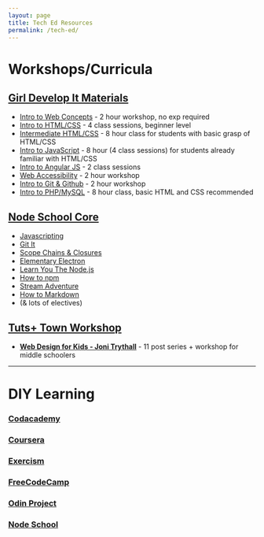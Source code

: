 ```yaml
---
layout: page
title: Tech Ed Resources
permalink: /tech-ed/
---
```


# **Workshops/Curricula**

## [Girl Develop It Materials](https://www.girldevelopit.com/materials)
- [Intro to Web Concepts](https://github.com/girldevelopit/gdi-featured-web-concepts) - 2 hour workshop, no exp required
- [Intro to HTML/CSS](https://github.com/girldevelopit/gdi-featured-html-css-intro) - 4 class sessions, beginner level
- [Intermediate HTML/CSS](https://github.com/girldevelopit/gdi-featured-html-css-intermediate) - 8 hour class for students with basic grasp of HTML/CSS
- [Intro to JavaScript](https://github.com/girldevelopit/gdi-featured-js-intro/) - 8 hour (4 class sessions) for students already familiar with HTML/CSS
- [Intro to Angular JS](https://github.com/girldevelopit/gdi-featured-angular) - 2 class sessions
- [Web Accessibility](https://github.com/girldevelopit/gdi-featured-accessibility) - 2 hour workshop
- [Intro to Git & Github](https://github.com/girldevelopit/gdi-featured-git-github) - 2 hour workshop
- [Intro to PHP/MySQL](https://github.com/girldevelopit/gdi-featured-php-mysql) - 8 hour class, basic HTML and CSS recommended

## [Node School Core](https://nodeschool.io/)
- [Javascripting](https://github.com/workshopper/javascripting)
- [Git It](https://github.com/jlord/git-it)
- [Scope Chains & Closures](https://github.com/jesstelford/scope-chains-closures)
- [Elementary Electron](https://github.com/maxogden/elementary-electron)
- [Learn You The Node.js](https://github.com/workshopper/learnyounode)
- [How to npm](https://github.com/workshopper/how-to-npm)
- [Stream Adventure](https://github.com/workshopper/stream-adventure)
- [How to Markdown](https://github.com/workshopper/how-to-markdown)
- (& lots of electives)

## [Tuts+ Town Workshop](https://github.com/jonitrythall/tutstownworkshop)
- **[Web Design for Kids - Joni Trythall](https://webdesign.tutsplus.com/series/web-design-for-kids--cms-823)** - 11 post series + workshop for middle schoolers

------------------

# **DIY Learning**

### [Codacademy](https://www.codecademy.com/)

### [Coursera](https://www.coursera.org/browse/computer-science?languages=en)

### [Exercism](http://www.exercism.io/)

### [FreeCodeCamp](https://www.freecodecamp.com/)

### [Odin Project](http://www.theodinproject.com/)

### [Node School](https://nodeschool.io/)
